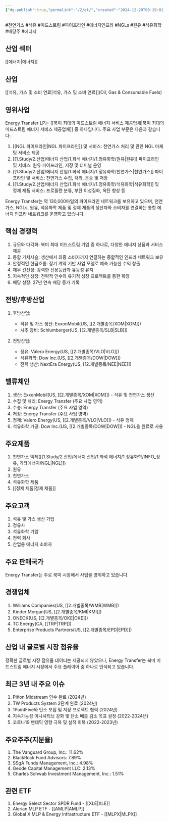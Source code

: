 ```yaml
---
{"dg-publish":true,"permalink":"/2/et/","created":"2024-12-28T08:19:01.007+09:00","updated":"2025-07-29T21:37:04.632+09:00"}
---
```


#천연가스 #석유 #미드스트림 #파이프라인 #에너지인프라 #NGLs #원유 #석유화학 #배당주 #에너지

## 산업 섹터

[[에너지\|에너지]]

## 산업

[[석유, 가스 및 소비 연료\|석유, 가스 및 소비 연료]](Oil, Gas & Consumable Fuels)

## 영위사업

Energy Transfer LP는 [[북미 최대의 미드스트림 에너지 서비스 제공업체\|북미 최대의 미드스트림 에너지 서비스 제공업체]] 중 하나입니다. 주요 사업 부문은 다음과 같습니다:

1. [[NGL 파이프라인\|NGL 파이프라인]] 및 서비스: 천연가스 처리 및 관련 NGL 마케팅 서비스 제공
2. [[1.Study/2.산업/에너지 산업/1.화석 에너지/1.정유화학/원유\|원유]] 파이프라인 및 서비스: 원유 파이프라인, 저장 및 터미널 운영
3. [[1.Study/2.산업/에너지 산업/1.화석 에너지/1.정유화학/천연가스\|천연가스]] 파이프라인 및 서비스: 천연가스 수집, 처리, 운송 및 저장
4. [[1.Study/2.산업/에너지 산업/1.화석 에너지/1.정유화학/석유화학\|석유화학]] 및 정제 제품 서비스: 프로필렌 분류, 부탄 이성질화, 옥탄 향상 등

Energy Transfer는 약 130,000마일의 파이프라인 네트워크를 보유하고 있으며, 천연가스, NGLs, 원유, 석유화학 제품 및 정제 제품의 생산자와 소비자를 연결하는 통합 에너지 인프라 네트워크를 운영하고 있습니다.

## 핵심 경쟁력

1. 규모와 다각화: 북미 최대 미드스트림 기업 중 하나로, 다양한 에너지 상품과 서비스 제공
2. 통합 가치사슬: 생산에서 최종 소비자까지 연결하는 종합적인 인프라 네트워크 보유
3. 안정적인 현금흐름: 장기 계약 기반 사업 모델로 예측 가능한 수익 창출
4. 재무 건전성: 강력한 신용등급과 유동성 유지
5. 지속적인 성장: 전략적 인수와 유기적 성장 프로젝트를 통한 확장
6. 배당 성장: 27년 연속 배당 증가 기록

## 전방/후방산업

1. 후방산업:
    
    - 석유 및 가스 생산: ExxonMobil(US, [[2.개별종목/XOM\|XOM]])
    - 시추 장비: Schlumberger(US, [[2.개별종목/SLB\|SLB]])
    
2. 전방산업:
    
    - 정유: Valero Energy(US, [[2.개별종목/VLO\|VLO]])
    - 석유화학: Dow Inc.(US, [[2.개별종목/DOW\|DOW]])
    - 전력 생산: NextEra Energy(US, [[2.개별종목/NEE\|NEE]])
    

## 밸류체인

1. 생산: ExxonMobil(US, [[2.개별종목/XOM\|XOM]]) - 석유 및 천연가스 생산
2. 수집 및 처리: Energy Transfer (주요 사업 영역)
3. 수송: Energy Transfer (주요 사업 영역)
4. 저장: Energy Transfer (주요 사업 영역)
5. 정제: Valero Energy(US, [[2.개별종목/VLO\|VLO]]) - 석유 정제
6. 석유화학 가공: Dow Inc.(US, [[2.개별종목/DOW\|DOW]]) - NGL을 원료로 사용

## 주요제품

1. 천연가스 액체([[1.Study/2.산업/에너지 산업/1.화석 에너지/1.정유화학/INFO_정유, 기타에너지/NGL\|NGL]])
2. 원유
3. 천연가스
4. 석유화학 제품
5. [[정제 제품\|정제 제품]]

## 주요고객

1. 석유 및 가스 생산 기업
2. 정유사
3. 석유화학 기업
4. 전력 회사
5. 산업용 에너지 소비자

## 주요 판매국가

Energy Transfer는 주로 북미 시장에서 사업을 영위하고 있습니다.

## 경쟁업체

1. Williams Companies(US, [[2.개별종목/WMB\|WMB]])
2. Kinder Morgan(US, [[2.개별종목/KMI\|KMI]])
3. ONEOK(US, [[2.개별종목/OKE\|OKE]])
4. TC Energy(CA, [[TRP\|TRP]])
5. Enterprise Products Partners(US, [[2.개별종목/EPD\|EPD]])

## 산업 내 글로벌 시장 점유율

정확한 글로벌 시장 점유율 데이터는 제공되지 않았으나, Energy Transfer는 북미 미드스트림 에너지 시장에서 주요 플레이어 중 하나로 인식되고 있습니다.

## 최근 3년 내 주요 이슈

1. Piñon Midstream 인수 완료 (2024년)
2. TW Products System 2단계 완료 (2024년)
3. 1PointFive와 탄소 포집 및 저장 프로젝트 협력 (2024년)
4. 지속가능성 이니셔티브 강화 및 탄소 배출 감소 목표 설정 (2022-2024년)
5. 코로나19 팬데믹 영향 극복 및 실적 회복 (2022-2023년)

## 주요주주(지분율)

1. The Vanguard Group, Inc.: 11.62%
2. BlackRock Fund Advisors: 7.89%
3. SSgA Funds Management, Inc.: 4.98%
4. Geode Capital Management LLC: 2.13%
5. Charles Schwab Investment Management, Inc.: 1.51%

## 관련 ETF

1. Energy Select Sector SPDR Fund - [[XLE\|XLE]]
2. Alerian MLP ETF - [[AMLP\|AMLP]]
3. Global X MLP & Energy Infrastructure ETF - [[MLPX\|MLPX]]